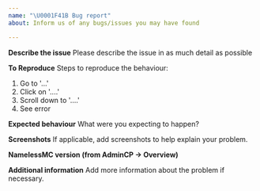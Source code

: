 ```yaml
---
name: "\U0001F41B Bug report"
about: Inform us of any bugs/issues you may have found

---
```


**Describe the issue**
Please describe the issue in as much detail as possible

**To Reproduce**
Steps to reproduce the behaviour:
1. Go to '...'
2. Click on '....'
3. Scroll down to '....'
4. See error

**Expected behaviour**
What were you expecting to happen?

**Screenshots**
If applicable, add screenshots to help explain your problem.

**NamelessMC version (from AdminCP -> Overview)**

**Additional information**
Add more information about the problem if necessary.
